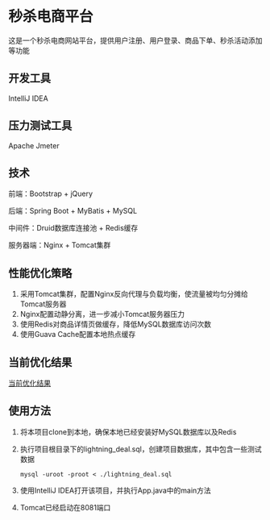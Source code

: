 # 秒杀电商平台

这是一个秒杀电商网站平台，提供用户注册、用户登录、商品下单、秒杀活动添加等功能

## 开发工具

IntelliJ IDEA

## 压力测试工具

Apache Jmeter

## 技术

前端：Bootstrap + jQuery

后端：Spring Boot + MyBatis + MySQL

中间件：Druid数据库连接池 + Redis缓存

服务器端：Nginx + Tomcat集群

## 性能优化策略

1. 采用Tomcat集群，配置Nginx反向代理与负载均衡，使流量被均匀分摊给Tomcat服务器
2. Nginx配置动静分离，进一步减小Tomcat服务器压力
3. 使用Redis对商品详情页做缓存，降低MySQL数据库访问次数
4. 使用Guava Cache配置本地热点缓存

## 当前优化结果

[当前优化结果](./test_result.md)

## 使用方法

1. 将本项目clone到本地，确保本地已经安装好MySQL数据库以及Redis

2. 执行项目根目录下的lightning_deal.sql，创建项目数据库，其中包含一些测试数据

   ```shell
   mysql -uroot -proot < ./lightning_deal.sql
   ```

3. 使用IntelliJ IDEA打开该项目，并执行App.java中的main方法

4. Tomcat已经启动在8081端口